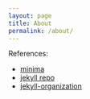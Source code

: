 ```yaml
---
layout: page
title: About
permalink: /about/
---
```


References:

- [minima](https://github.com/jekyll/minima)
- [jekyll repo](https://github.com/jekyll/jekyll)
- [jekyll-organization](https://github.com/jekyll)
